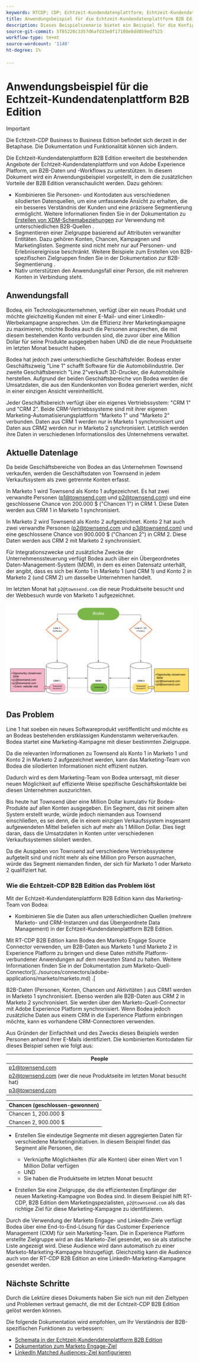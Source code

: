 ```yaml
---
keywords: RTCDP; CDP; Echtzeit-Kundendatenplattform; Echtzeit-Kundendatenplattform; Echtzeit-Kundendatenplattform; cdp; rtcdp
title: Anwendungsbeispiel für die Echtzeit-Kundendatenplattform B2B Edition
description: Dieses Beispielszenario bietet ein Beispiel für die Konfiguration Ihrer Implementierung der Echtzeit-Kundendatenplattform B2B Edition.
source-git-commit: 5f85220c3357d6afd33e0f17108e8dd859edf525
workflow-type: tm+mt
source-wordcount: '1140'
ht-degree: 1%

---
```


# Anwendungsbeispiel für die Echtzeit-Kundendatenplattform B2B Edition

>[!IMPORTANT]
>
>Die Echtzeit-CDP Business to Business Edition befindet sich derzeit in der Betaphase. Die Dokumentation und Funktionalität können sich ändern.

Die Echtzeit-Kundendatenplattform B2B Edition erweitert die bestehenden Angebote der Echtzeit-Kundendatenplattform und von Adobe Experience Platform, um B2B-Daten und -Workflows zu unterstützen. In diesem Dokument wird ein Anwendungsbeispiel vorgestellt, in dem die zusätzlichen Vorteile der B2B Edition veranschaulicht werden. Dazu gehören:

- Kombinieren Sie Personen- und Kontodaten aus verschiedenen silodierten Datenquellen, um eine umfassende Ansicht zu erhalten, die ein besseres Verständnis der Kunden und eine präzisere Segmentierung ermöglicht. Weitere Informationen finden Sie in der Dokumentation zu [Erstellen von XDM-Schemabeziehungen](./schemas/b2b.md) zur Verwendung mit unterschiedlichen B2B-Quellen .
- Segmentieren einer Zielgruppe basierend auf Attributen verwandter Entitäten. Dazu gehören Konten, Chancen, Kampagnen und Marketinglisten. Segmente sind nicht mehr nur auf Personen- und Erlebnisereignisse beschränkt. Weitere Beispiele zum Erstellen von B2B-spezifischen Zielgruppen finden Sie in der Dokumentation zur B2B-Segmentierung .
   <!-- PLACEHOLDER [B2B segmentation documentation]()  -->
- Nativ unterstützen den Anwendungsfall einer Person, die mit mehreren Konten in Verbindung steht.

## Anwendungsfall

Bodea, ein Technologieunternehmen, verfügt über ein neues Produkt und möchte gleichzeitig Kunden mit einer E-Mail- und einer LinkedIn-Werbekampagne ansprechen. Um die Effizienz ihrer Marketingkampagne zu maximieren, möchte Bodea auch die Personen ansprechen, die mit diesem bestehenden Konto verbunden sind, die zuvor über eine Million Dollar für seine Produkte ausgegeben haben UND die die neue Produktseite im letzten Monat besucht haben.

Bodea hat jedoch zwei unterschiedliche Geschäftsfelder. Bodeas erster Geschäftszweig &quot;Line 1&quot; schafft Software für die Automobilindustrie. Der zweite Geschäftsbereich &quot;Line 2&quot;verkauft 3D-Drucker, die Automobilteile herstellen. Aufgrund der beiden Geschäftsbereiche von Bodea werden die Umsatzdaten, die aus den Kundenkonten von Bodea generiert werden, nicht in einer einzigen Ansicht vereinheitlicht.

Jeder Geschäftsbereich verfügt über ein eigenes Vertriebssystem: &quot;CRM 1&quot; und &quot;CRM 2&quot;. Beide CRM-Vertriebssysteme sind mit ihrer eigenen Marketing-Automatisierungsplattform &quot;Marketo 1&quot; und &quot;Marketo 2&quot; verbunden. Daten aus CRM 1 werden nur in Marketo 1 synchronisiert und Daten aus CRM2 werden nur in Marketo 2 synchronisiert. Letztlich werden ihre Daten in verschiedenen Informationsilos des Unternehmens verwaltet.

<!-- ![lines of business diagram](./assets/lines-of-business.png) -->

## Aktuelle Datenlage

Da beide Geschäftsbereiche von Bodea an das Unternehmen Townsend verkaufen, werden die Geschäftsdaten von Townsend in jedem Verkaufssystem als zwei getrennte Konten erfasst.

In Marketo 1 wird Townsend als Konto 1 aufgezeichnet. Es hat zwei verwandte Personen (p1@townsend.com und p2@townsend.com) und eine geschlossene Chance von 200.000 $ (&quot;Chancen 1&quot;) in CRM 1. Diese Daten werden aus CRM 1 in Marketo 1 synchronisiert.

In Marketo 2 wird Townsend als Konto 2 aufgezeichnet. Konto 2 hat auch zwei verwandte Personen (p2@townsend.com und p3@townsend.com) und eine geschlossene Chance von 900.000 $ (&quot;Chancen 2&quot;) in CRM 2. Diese Daten werden aus CRM 2 mit Marketo 2 synchronisiert.

Für Integrationszwecke und zusätzliche Zwecke der Unternehmenssteuerung verfügt Bodea auch über ein Übergeordnetes Daten-Management-System (MDM), in dem es einen Datensatz unterhält, der angibt, dass es sich bei Konto 1 in Marketo 1 (und CRM 1) und Konto 2 in Marketo 2 (und CRM 2) um dasselbe Unternehmen handelt.

Im letzten Monat hat `p2@townsend.com` die neue Produktseite besucht und der Webbesuch wurde von Marketo 1 aufgezeichnet.

![Konto-Info-Diagramm](./assets/account-info.png)

## Das Problem

Line 1 hat soeben ein neues Softwareprodukt veröffentlicht und möchte es an Bodeas bestehenden erstklassigen Kundenstamm weiterverkaufen. Bodea startet eine Marketing-Kampagne mit dieser bestimmten Zielgruppe.

Da die relevanten Informationen zu Townsend als Konto 1 in Marketo 1 und Konto 2 in Marketo 2 aufgezeichnet werden, kann das Marketing-Team von Bodea die silodierten Informationen nicht effizient nutzen.

Dadurch wird es dem Marketing-Team von Bodea untersagt, mit dieser neuen Möglichkeit auf effiziente Weise spezifische Geschäftskontakte bei diesen Unternehmen auszurichten.

Bis heute hat Townsend über eine Million Dollar kumulativ für Bodea-Produkte auf allen Konten ausgegeben. Ein Segment, das mit seinem alten System erstellt wurde, würde jedoch niemanden aus Townsend einschließen, es sei denn, die in einem einzigen Verkaufssystem insgesamt aufgewendeten Mittel beliefen sich auf mehr als 1 Million Dollar. Dies liegt daran, dass die Umsatzdaten in Konten unter verschiedenen Verkaufssystemen siloliert werden.

Da die Ausgaben von Townsend auf verschiedene Vertriebssysteme aufgeteilt sind und nicht mehr als eine Million pro Person ausmachen, würde das Segment niemanden finden, der sich für Marketo 1 oder Marketo 2 qualifiziert hat.

### Wie die Echtzeit-CDP B2B Edition das Problem löst

Mit der Echtzeit-Kundendatenplattform B2B Edition kann das Marketing-Team von Bodea:

- Kombinieren Sie die Daten aus allen unterschiedlichen Quellen (mehrere Marketo- und CRM-Instanzen und das Übergeordnete Data Management) in der Echtzeit-Kundendatenplattform B2B Edition.

Mit RT-CDP B2B Edition kann Bodea den Marketo Engage Source Connector verwenden, um B2B-Daten aus Marketo 1 und Marketo 2 in Experience Platform zu bringen und diese Daten mithilfe Platform-verbundener Anwendungen auf dem neuesten Stand zu halten. Weitere Informationen finden Sie in der Dokumentation zum Marketo-Quell-Connector](../sources/connectors/adobe-applications/marketo/marketo.md) .[

B2B-Daten (Personen, Konten, Chancen und Aktivitäten ) aus CRM1 werden in Marketo 1 synchronisiert. Ebenso werden alle B2B-Daten aus CRM 2 in Marketo 2 synchronisiert. Sie werden über den Marketo-Quell-Connector mit Adobe Experience Platform synchronisiert. Wenn Bodea jedoch zusätzliche Daten aus einem CRM in die Experience Platform einbringen möchte, kann es vorhandene CRM-Connectoren verwenden.

Aus Gründen der Einfachheit und des Zwecks dieses Beispiels werden Personen anhand ihrer E-Mails identifiziert. Die kombinierten Kontodaten für dieses Beispiel sehen wie folgt aus:

| People |
|---|
| p1@townsend.com |
| p2@townsend.com (wer die neue Produktseite im letzten Monat besucht hat) |
| p3@townsend.com |

| Chancen (geschlossen-gewonnen) |
|---|
| Chancen 1, 200.000 $ |
| Chancen 2, 900.000 $ |

- Erstellen Sie eindeutige Segmente mit diesen aggregierten Daten für verschiedene Marketinginitiativen. In diesem Beispiel findet das Segment alle Personen, die:

   - Verknüpfte Möglichkeiten (für alle Konten) über einen Wert von 1 Million Dollar verfügen
   - UND
   - Sie haben die Produktseite im letzten Monat besucht

- Erstellen Sie eine Zielgruppe, die die effizientesten Empfänger der neuen Marketing-Kampagne von Bodea sind. In diesem Beispiel hilft RT-CDP, B2B Edition dem Marketingspezialisten, `p2@townsend.com` als das richtige Ziel für diese Marketing-Kampagne zu identifizieren.

Durch die Verwendung der Marketo Engage- und LinkedIn-Ziele verfügt Bodea über eine End-to-End-Lösung für das Customer Experience Management (CXM) für sein Marketing-Team. Die in Experience Platform erstellte Zielgruppe wird an das Marketo-Ziel gesendet, wo sie als statische Liste angezeigt wird. Diese Audience wird dann automatisch zu einer Marketo-Marketing-Kampagne hinzugefügt. Gleichzeitig kann die Audience auch von der RT-CDP B2B Edition an eine LinkedIn-Marketing-Kampagne gesendet werden.

## Nächste Schritte

Durch die Lektüre dieses Dokuments haben Sie sich nun mit den Zieltypen und Problemen vertraut gemacht, die mit der Echtzeit-CDP B2B Edition gelöst werden können.

Die folgende Dokumentation wird empfohlen, um Ihr Verständnis der B2B-spezifischen Funktionen zu verbessern:

<!-- - [Marketo connector]() -->
- [Schemata in der Echtzeit-Kundendatenplattform B2B Edition](./schemas/b2b.md)
- [Dokumentation zum Marketo Engage-Ziel](https://experienceleague.adobe.com/docs/experience-platform/destinations/catalog/adobe/marketo-engage.html)
- [LinkedIn Matched Audiences-Ziel konfigurieren](https://experienceleague.adobe.com/docs/experience-platform/destinations/catalog/social/linkedin.html#connect)

<!-- PLACEHOLDER -->
<!-- - [Account Profiles]() -->
<!-- - [B2B Segmentation examples]() -->
<!-- PLACEHOLDERS to tutorial / account profiles / B2B connectors / segmentation examples -->
